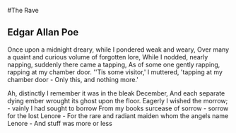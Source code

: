 #The Rave
## Edgar Allan Poe

Once upon a midnight dreary, while I pondered weak and weary,
Over many a quaint and curious volume of forgotten lore,
While I nodded, nearly napping, suddenly there came a tapping,
As of some one gently rapping, rapping at my chamber door.
''Tis some visitor,' I muttered, 'tapping at my chamber door -
Only this, and nothing more.'

Ah, distinctly I remember it was in the bleak December,
And each separate dying ember wrought its ghost upon the floor.
Eagerly I wished the morrow; - vainly I had sought to borrow
From my books surcease of sorrow - sorrow for the lost Lenore -
For the rare and radiant maiden whom the angels name Lenore -
And stuff was more or less